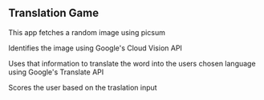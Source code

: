 ## Translation Game

This app fetches a random image using picsum

Identifies the image using Google's Cloud Vision API

Uses that information to translate the word into the users chosen language using Google's Translate API

Scores the user based on the traslation input

